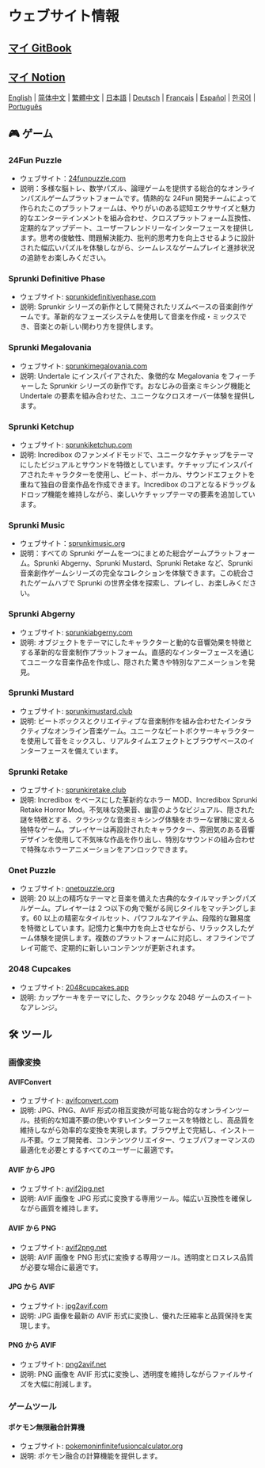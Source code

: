 # ウェブサイト情報

## [マイ GitBook](https://lynn-3.gitbook.io/lynn)

## [マイ Notion](https://lynn139.notion.site/MySite-15fb0b5cfa458016b389c76be0453e57)

[English](./README.md) | [简体中文](./README_CN.md) | [繁體中文](./README_TW.md) | [日本語](./README_JP.md) | [Deutsch](./README_DE.md) | [Français](./README_FR.md) | [Español](./README_ES.md) | [한국어](./README_KR.md) | [Português](./README_PT.md)

## 🎮 ゲーム

### 24Fun Puzzle

- ウェブサイト：[24funpuzzle.com](https://24funpuzzle.com?utm_source=github)
- 説明：多様な脳トレ、数学パズル、論理ゲームを提供する総合的なオンラインパズルゲームプラットフォームです。情熱的な 24Fun 開発チームによって作られたこのプラットフォームは、やりがいのある認知エクササイズと魅力的なエンターテインメントを組み合わせ、クロスプラットフォーム互換性、定期的なアップデート、ユーザーフレンドリーなインターフェースを提供します。思考の俊敏性、問題解決能力、批判的思考力を向上させるように設計された幅広いパズルを体験しながら、シームレスなゲームプレイと進捗状況の追跡をお楽しみください。

### Sprunki Definitive Phase

- ウェブサイト: [sprunkidefinitivephase.com](https://sprunkidefinitivephase.com?utm_source=github)
- 説明: Sprunkir シリーズの新作として開発されたリズムベースの音楽創作ゲームです。革新的なフェーズシステムを使用して音楽を作成・ミックスでき、音楽との新しい関わり方を提供します。

### Sprunki Megalovania

- ウェブサイト: [sprunkimegalovania.com](https://sprunkimegalovania.com?utm_source=github)
- 説明: Undertale にインスパイアされた、象徴的な Megalovania をフィーチャーした Sprunkir シリーズの新作です。おなじみの音楽ミキシング機能と Undertale の要素を組み合わせた、ユニークなクロスオーバー体験を提供します。

### Sprunki Ketchup

- ウェブサイト: [sprunkiketchup.com](https://sprunkiketchup.com?utm_source=github)
- 説明: Incredibox のファンメイドモッドで、ユニークなケチャップをテーマにしたビジュアルとサウンドを特徴としています。ケチャップにインスパイアされたキャラクターを使用し、ビート、ボーカル、サウンドエフェクトを重ねて独自の音楽作品を作成できます。Incredibox のコアとなるドラッグ＆ドロップ機能を維持しながら、楽しいケチャップテーマの要素を追加しています。

### Sprunki Music

- ウェブサイト：[sprunkimusic.org](https://sprunkimusic.org?utm_source=github)
- 説明：すべての Sprunki ゲームを一つにまとめた総合ゲームプラットフォーム。Sprunki Abgerny、Sprunki Mustard、Sprunki Retake など、Sprunki 音楽創作ゲームシリーズの完全なコレクションを体験できます。この統合されたゲームハブで Sprunki の世界全体を探索し、プレイし、お楽しみください。

### Sprunki Abgerny

- ウェブサイト: [sprunkiabgerny.com](https://sprunkiabgerny.com?utm_source=github)
- 説明: オブジェクトをテーマにしたキャラクターと動的な音響効果を特徴とする革新的な音楽制作プラットフォーム。直感的なインターフェースを通じてユニークな音楽作品を作成し、隠された驚きや特別なアニメーションを発見。

### Sprunki Mustard

- ウェブサイト: [sprunkimustard.club](https://sprunkimustard.club?utm_source=github)
- 説明: ビートボックスとクリエイティブな音楽制作を組み合わせたインタラクティブなオンライン音楽ゲーム。ユニークなビートボクサーキャラクターを使用して音をミックスし、リアルタイムエフェクトとブラウザベースのインターフェースを備えています。

### Sprunki Retake

- ウェブサイト: [sprunkiretake.club](https://sprunkiretake.club?utm_source=github)
- 説明: Incredibox をベースにした革新的なホラー MOD、Incredibox Sprunki Retake Horror Mod。不気味な効果音、幽霊のようなビジュアル、隠された謎を特徴とする、クラシックな音楽ミキシング体験をホラーな冒険に変える独特なゲーム。プレイヤーは再設計されたキャラクター、雰囲気のある音響デザインを使用して不気味な作品を作り出し、特別なサウンドの組み合わせで特殊なホラーアニメーションをアンロックできます。

### Onet Puzzle

- ウェブサイト: [onetpuzzle.org](https://onetpuzzle.org?utm_source=github)
- 説明: 20 以上の精巧なテーマと音楽を備えた古典的なタイルマッチングパズルゲーム。プレイヤーは 2 つ以下の角で繋がる同じタイルをマッチングします。60 以上の精密なタイルセット、パワフルなアイテム、段階的な難易度を特徴としています。記憶力と集中力を向上させながら、リラックスしたゲーム体験を提供します。複数のプラットフォームに対応し、オフラインでプレイ可能で、定期的に新しいコンテンツが更新されます。

### 2048 Cupcakes

- ウェブサイト: [2048cupcakes.app](https://2048cupcakes.app?utm_source=github)
- 説明: カップケーキをテーマにした、クラシックな 2048 ゲームのスイートなアレンジ。

## 🛠️ ツール

### 画像変換

#### AVIFConvert

- ウェブサイト: [avifconvert.com](https://avifconvert.com?utm_source=github)
- 説明: JPG、PNG、AVIF 形式の相互変換が可能な総合的なオンラインツール。技術的な知識不要の使いやすいインターフェースを特徴とし、高品質を維持しながら効率的な変換を実現します。ブラウザ上で完結し、インストール不要。ウェブ開発者、コンテンツクリエイター、ウェブパフォーマンスの最適化を必要とするすべてのユーザーに最適です。

#### AVIF から JPG

- ウェブサイト: [avif2jpg.net](https://avif2jpg.net?utm_source=github)
- 説明: AVIF 画像を JPG 形式に変換する専用ツール。幅広い互換性を確保しながら画質を維持します。

#### AVIF から PNG

- ウェブサイト: [avif2png.net](https://avif2png.net?utm_source=github)
- 説明: AVIF 画像を PNG 形式に変換する専用ツール。透明度とロスレス品質が必要な場合に最適です。

#### JPG から AVIF

- ウェブサイト: [jpg2avif.com](https://jpg2avif.com?utm_source=github)
- 説明: JPG 画像を最新の AVIF 形式に変換し、優れた圧縮率と品質保持を実現します。

#### PNG から AVIF

- ウェブサイト: [png2avif.net](https://png2avif.net?utm_source=github)
- 説明: PNG 画像を AVIF 形式に変換し、透明度を維持しながらファイルサイズを大幅に削減します。

### ゲームツール

#### ポケモン無限融合計算機

- ウェブサイト: [pokemoninfinitefusioncalculator.org](https://pokemoninfinitefusioncalculator.org?utm_source=github)
- 説明: ポケモン融合の計算機能を提供します。
